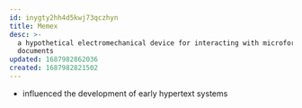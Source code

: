 ```yaml
---
id: inygty2hh4d5kwj73qczhyn
title: Memex
desc: >-
  a hypothetical electromechanical device for interacting with microform
  documents
updated: 1687982862036
created: 1687982821502
---
```


- influenced the development of early hypertext systems